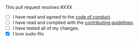 This pull request resolves #XXX

 - [ ] I have read and agreed to the [code of conduct](https://github.com/sussy-code/smov/blob/dev/.github/CODE_OF_CONDUCT.md).
 - [ ] I have read and complied with the [contributing guidelines](https://github.com/sussy-code/smov/blob/dev/.github/CONTRIBUTING.md).
 - [ ] I have tested all of my changes.
 - [x] I love sudo-flix
